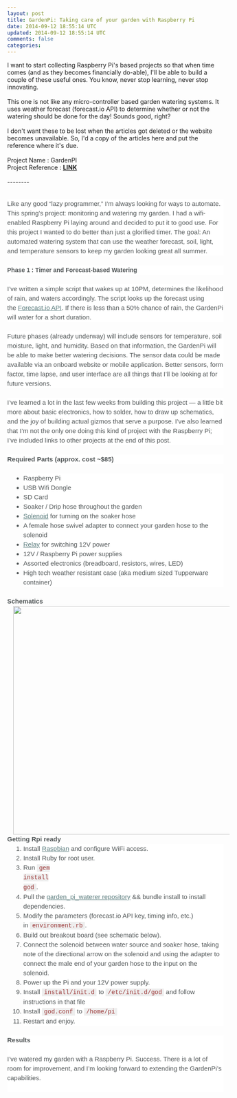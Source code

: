 ```yaml
---           
layout: post
title: GardenPi: Taking care of your garden with Raspberry Pi
date: 2014-09-12 18:55:14 UTC
updated: 2014-09-12 18:55:14 UTC
comments: false
categories: 
---
```


I want to start collecting Raspberry Pi's based projects so that when time comes (and as they becomes financially do-able), I'll be able to build a couple of these useful ones. You know, never stop learning, never stop innovating.<br /><br />This one is not like any micro-controller based garden watering systems. It uses weather forecast (forecast.io API) to determine whether or not the watering should be done for the day! Sounds good, right?<br /><br />I don't want these to be lost when the articles got deleted or the website becomes unavailable. So, I'd a copy of the articles here and put the reference where it's due.<br /><br />Project Name : GardenPI<br />Project Reference : <b><a href="http://spin.atomicobject.com/2014/06/28/raspberry-pi-gardening/">LINK</a></b><br /><br />--------<br /><br /><div style="background-color: white; border: 0px; color: #525758; font-family: Arial, sans-serif; font-size: 15px; line-height: 22px; margin-bottom: 22px; outline: 0px; padding: 0px; vertical-align: baseline;">Like any good “lazy programmer,” I’m always looking for ways to automate. This spring’s project: monitoring and watering my garden. I had a wifi-enabled Raspberry Pi laying around and decided to put it to good use. For this project I wanted to do better than just a glorified timer. The goal: An automated watering system that can use the weather forecast, soil, light, and temperature sensors to keep my garden looking great all summer.</div><div style="background-color: white; border: 0px; color: #525758; font-family: Arial, sans-serif; line-height: 22px; margin-bottom: 22px; outline: 0px; padding: 0px; vertical-align: baseline;"><b>Phase 1 : Timer and Forecast-based Watering</b></div><div style="background-color: white; border: 0px; color: #525758; font-family: Arial, sans-serif; font-size: 15px; line-height: 22px; margin-bottom: 22px; outline: 0px; padding: 0px; vertical-align: baseline;">I’ve written a simple script that wakes up at 10PM, determines the likelihood of rain, and waters accordingly. The script looks up the forecast using the&nbsp;<a href="https://developer.forecast.io/" style="background-color: transparent; border: 0px; color: #597b7c; margin: 0px; outline: 0px; padding: 0px; vertical-align: baseline;">Forecast.io API</a>. If there is less than a 50% chance of rain, the GardenPi will water for a short duration.<span id="more-108603" style="background-color: transparent; border: 0px; margin: 0px; outline: 0px; padding: 0px; vertical-align: baseline;"></span></div><div style="background-color: white; border: 0px; color: #525758; font-family: Arial, sans-serif; font-size: 15px; line-height: 22px; margin-bottom: 22px; outline: 0px; padding: 0px; vertical-align: baseline;">Future phases (already underway) will include sensors for temperature, soil moisture, light, and humidity. Based on that information, the GardenPi will be able to make better watering decisions. The sensor data could be made available via an onboard website or mobile application. Better sensors, form factor, time lapse, and user interface are all things that I’ll be looking at for future versions.</div><div style="background-color: white; border: 0px; color: #525758; font-family: Arial, sans-serif; font-size: 15px; line-height: 22px; margin-bottom: 22px; outline: 0px; padding: 0px; vertical-align: baseline;">I’ve learned a lot in the last few weeks from building this project — a little bit more about basic electronics, how to solder, how to draw up schematics, and the joy of building actual gizmos that serve a purpose. I’ve also learned that I’m not the only one doing this kind of project with the Raspberry Pi; I’ve included links to other projects at the end of this post.</div><div style="background-color: white; border: 0px; color: #525758; font-family: Arial, sans-serif; font-size: 15px; line-height: 22px; margin-bottom: 22px; outline: 0px; padding: 0px; vertical-align: baseline;"><b>Required Parts (approx. cost ~$85)</b></div><ul style="background-color: white; border: 0px; color: #525758; font-family: Arial, sans-serif; font-size: 15px; line-height: 22px; list-style-image: initial; list-style-position: initial; margin: 0px 0px 22px 2.5em; outline: 0px; padding: 0px; vertical-align: baseline;"><li style="background-color: transparent; border: 0px; margin: 0px; outline: 0px; padding: 0px; vertical-align: baseline;">Raspberry Pi</li><li style="background-color: transparent; border: 0px; margin: 0px; outline: 0px; padding: 0px; vertical-align: baseline;">USB Wifi Dongle</li><li style="background-color: transparent; border: 0px; margin: 0px; outline: 0px; padding: 0px; vertical-align: baseline;">SD Card</li><li style="background-color: transparent; border: 0px; margin: 0px; outline: 0px; padding: 0px; vertical-align: baseline;">Soaker / Drip hose throughout the garden</li><li style="background-color: transparent; border: 0px; margin: 0px; outline: 0px; padding: 0px; vertical-align: baseline;"><a href="https://www.sparkfun.com/products/10456" style="background-color: transparent; border: 0px; color: #597b7c; margin: 0px; outline: 0px; padding: 0px; vertical-align: baseline;">Solenoid</a>&nbsp;for turning on the soaker hose</li><li style="background-color: transparent; border: 0px; margin: 0px; outline: 0px; padding: 0px; vertical-align: baseline;">A female hose swivel adapter to connect your garden hose to the solenoid</li><li style="background-color: transparent; border: 0px; margin: 0px; outline: 0px; padding: 0px; vertical-align: baseline;"><a href="http://www.digikey.com/product-detail/en/LCA701/CLA386-ND/3077642" style="background-color: transparent; border: 0px; color: #597b7c; margin: 0px; outline: 0px; padding: 0px; vertical-align: baseline;">Relay</a>&nbsp;for switching 12V power</li><li style="background-color: transparent; border: 0px; margin: 0px; outline: 0px; padding: 0px; vertical-align: baseline;">12V / Raspberry Pi power supplies</li><li style="background-color: transparent; border: 0px; margin: 0px; outline: 0px; padding: 0px; vertical-align: baseline;">Assorted electronics (breadboard, resistors, wires, LED)</li><li style="background-color: transparent; border: 0px; margin: 0px; outline: 0px; padding: 0px; vertical-align: baseline;">High tech weather resistant case (aka medium sized Tupperware container)</li></ul><div><span style="color: #525758; font-family: Arial, sans-serif;"><span style="font-size: 15px; line-height: 22px;"><b>Schematics</b></span></span></div><div class="separator" style="clear: both; text-align: center;"><a href="http://1.bp.blogspot.com/-_zLPIIoDppk/VBNAcIIF_WI/AAAAAAAABAY/A_-ahqLC9pg/s1600/basic_watering_schematic.png" imageanchor="1" style="margin-left: 1em; margin-right: 1em;"><img border="0" src="http://1.bp.blogspot.com/-_zLPIIoDppk/VBNAcIIF_WI/AAAAAAAABAY/A_-ahqLC9pg/s1600/basic_watering_schematic.png" height="531" width="640" /></a></div><div><span style="color: #525758; font-family: Arial, sans-serif;"><span style="font-size: 15px; line-height: 22px;"><b>Getting Rpi ready</b><br /></span></span></div><ol style="background-color: white; border: 0px; color: #525758; font-family: Arial, sans-serif; font-size: 15px; line-height: 22px; list-style-image: initial; list-style-position: initial; margin: 0px 0px 22px 2.5em; outline: 0px; padding: 0px; vertical-align: baseline;"><li style="background-color: transparent; border: 0px; margin: 0px; outline: 0px; padding: 0px; vertical-align: baseline;">Install&nbsp;<a href="http://www.raspbian.org/" style="background-color: transparent; border: 0px; color: #597b7c; margin: 0px; outline: 0px; padding: 0px; vertical-align: baseline;">Raspbian</a>&nbsp;and configure WiFi access.</li><li style="background-color: transparent; border: 0px; margin: 0px; outline: 0px; padding: 0px; vertical-align: baseline;">Install Ruby for root user.</li><li style="background-color: transparent; border: 0px; margin: 0px; outline: 0px; padding: 0px; vertical-align: baseline;">Run&nbsp;<code style="background-color: #eeeeee; border: 0px; color: #993333; font-family: Consolas, 'Liberation Mono', Courier, monospace; font-size: 14px; margin: 0px; outline: 0px; padding: 1px 5px; vertical-align: baseline;">gem install god</code>.</li><li style="background-color: transparent; border: 0px; margin: 0px; outline: 0px; padding: 0px; vertical-align: baseline;">Pull the&nbsp;<a href="https://github.com/shawn42/garden_pi_waterer" style="background-color: transparent; border: 0px; color: #597b7c; margin: 0px; outline: 0px; padding: 0px; vertical-align: baseline;">garden_pi_waterer repository</a>&nbsp;&amp;&amp; bundle install to install dependencies.</li><li style="background-color: transparent; border: 0px; margin: 0px; outline: 0px; padding: 0px; vertical-align: baseline;">Modify the parameters (forecast.io API key, timing info, etc.) in&nbsp;<code style="background-color: #eeeeee; border: 0px; color: #993333; font-family: Consolas, 'Liberation Mono', Courier, monospace; font-size: 14px; margin: 0px; outline: 0px; padding: 1px 5px; vertical-align: baseline;">environment.rb</code>.</li><li style="background-color: transparent; border: 0px; margin: 0px; outline: 0px; padding: 0px; vertical-align: baseline;">Build out breakout board (see schematic below).</li><li style="background-color: transparent; border: 0px; margin: 0px; outline: 0px; padding: 0px; vertical-align: baseline;">Connect the solenoid between water source and soaker hose, taking note of the directional arrow on the solenoid and using the adapter to connect the male end of your garden hose to the input on the solenoid.</li><li style="background-color: transparent; border: 0px; margin: 0px; outline: 0px; padding: 0px; vertical-align: baseline;">Power up the Pi and your 12V power supply.</li><li style="background-color: transparent; border: 0px; margin: 0px; outline: 0px; padding: 0px; vertical-align: baseline;">Install&nbsp;<code style="background-color: #eeeeee; border: 0px; color: #993333; font-family: Consolas, 'Liberation Mono', Courier, monospace; font-size: 14px; margin: 0px; outline: 0px; padding: 1px 5px; vertical-align: baseline;">install/init.d</code>&nbsp;to&nbsp;<code style="background-color: #eeeeee; border: 0px; color: #993333; font-family: Consolas, 'Liberation Mono', Courier, monospace; font-size: 14px; margin: 0px; outline: 0px; padding: 1px 5px; vertical-align: baseline;">/etc/init.d/god</code>&nbsp;and follow instructions in that file</li><li style="background-color: transparent; border: 0px; margin: 0px; outline: 0px; padding: 0px; vertical-align: baseline;">Install&nbsp;<code style="background-color: #eeeeee; border: 0px; color: #993333; font-family: Consolas, 'Liberation Mono', Courier, monospace; font-size: 14px; margin: 0px; outline: 0px; padding: 1px 5px; vertical-align: baseline;">god.conf</code>&nbsp;to&nbsp;<code style="background-color: #eeeeee; border: 0px; color: #993333; font-family: Consolas, 'Liberation Mono', Courier, monospace; font-size: 14px; margin: 0px; outline: 0px; padding: 1px 5px; vertical-align: baseline;">/home/pi</code></li><li style="background-color: transparent; border: 0px; margin: 0px; outline: 0px; padding: 0px; vertical-align: baseline;">Restart and enjoy.</li></ol><div style="background-color: white; border: 0px; color: #525758; font-family: Arial, sans-serif; font-size: 15px; line-height: 22px; margin-bottom: 22px; outline: 0px; padding: 0px; vertical-align: baseline;"><b>Results</b><br /><br />I’ve watered my garden with a Raspberry Pi. Success. There is a lot of room for improvement, and I’m looking forward to extending the GardenPi’s capabilities.<br /><br /></div>